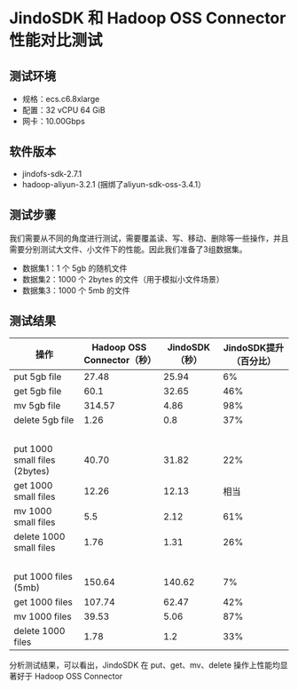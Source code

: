 # JindoSDK 和 Hadoop OSS Connector 性能对比测试

## 测试环境

* 规格：ecs.c6.8xlarge
* 配置：32 vCPU 64 GiB
* 网卡：10.00Gbps

## 软件版本

* jindofs-sdk-2.7.1
* hadoop-aliyun-3.2.1 (捆绑了aliyun-sdk-oss-3.4.1）

## 测试步骤

我们需要从不同的角度进行测试，需要覆盖读、写、移动、删除等一些操作，并且需要分别测试大文件、小文件下的性能。因此我们准备了3组数据集。
* 数据集1：1 个 5gb 的随机文件
* 数据集2：1000 个 2bytes 的文件（用于模拟小文件场景）
* 数据集3：1000 个 5mb 的文件

## 测试结果

| 		操作 | Hadoop OSS Connector（秒） | JindoSDK（秒） | JindoSDK提升（百分比） |
| --- | --- | --- | --- |
| 		put 5gb file | 27.48 | 25.94 | 6% |
| 		get 5gb file | 60.1 | 32.65 | 46% |
| 		mv 5gb file | 314.57 | 4.86 | 98% |
| 		delete 5gb file | 1.26 | 0.8 | 37% |
| 		<br /> | <br /> | <br /> | <br /> |
| 		put 1000 small files (2bytes) | 40.70 | 31.82 | 22% |
| 		get 1000 small files | 12.26 | 12.13 | 相当 |
| 		mv 1000 small files | 5.5 | 2.12 | 61% |
| 		delete 1000 small files | 1.76 | 1.31 | 26% |
| 		<br /> | <br /> | <br /> | <br /> |
| 		put 1000 files (5mb) | 150.64 | 140.62 | 7% |
| 		get 1000 files | 107.74 | 62.47 | 42% |
| 		mv 1000 files | 39.53 | 5.06 | 87% |
| 		delete 1000 files | 1.78 | 1.2 | 33% |


分析测试结果，可以看出，JindoSDK 在 put、get、mv、delete 操作上性能均显著好于 Hadoop OSS Connector
